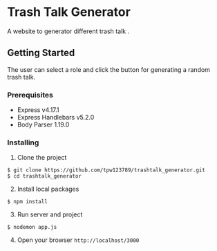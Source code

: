 # Trash Talk Generator

A website to generator different trash talk .

## Getting Started

The user can select a role and click the button for generating a random trash talk.

### Prerequisites

- Express v4.17.1
- Express Handlebars v5.2.0
- Body Parser 1.19.0

### Installing
1. Clone the project
```
$ git clone https://github.com/tpw123789/trashtalk_generator.git
$ cd trashtalk_generator
```
2. Install local packages
```
$ npm install
```
3. Run server and project
```
$ nodemon app.js
```
4. Open your browser `http://localhost/3000`
